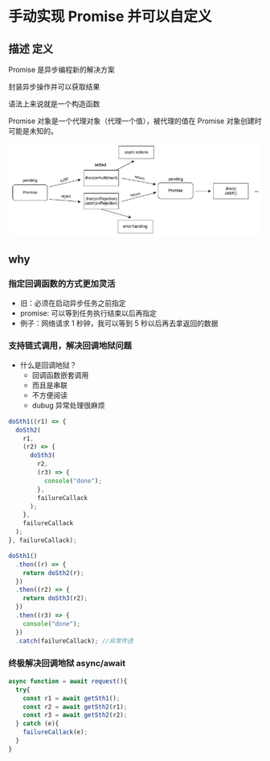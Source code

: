 # 手动实现 Promise 并可以自定义

## 描述 定义

Promise 是异步编程新的解决方案

封装异步操作并可以获取结果

语法上来说就是一个构造函数

Promise 对象是一个代理对象（代理一个值），被代理的值在 Promise 对象创建时可能是未知的。

![](promises.png)

## why

### 指定回调函数的方式更加灵活

- 旧：必须在启动异步任务之前指定
- promise: 可以等到任务执行结束以后再指定
- 例子：网络请求 1 秒钟，我可以等到 5 秒以后再去拿返回的数据

### 支持链式调用，解决回调地狱问题

- 什么是回调地狱？
  - 回调函数嵌套调用
  - 而且是串联
  - 不方便阅读
  - dubug 异常处理很麻烦

```js
doSth1((r1) => {
  doSth2(
    r1,
    (r2) => {
      doSth3(
        r2,
        (r3) => {
          console("done");
        },
        failureCallack
      );
    },
    failureCallack
  );
}, failureCallack);
```

```js
doSth1()
  .then((r) => {
    return doSth2(r);
  })
  .then((r2) => {
    return doSth3(r2);
  })
  .then((r3) => {
    console("done");
  })
  .catch(failureCallack); //异常传透
```

### 终极解决回调地狱 async/await

```js
async function = await request(){
  try{
    const r1 = await getSth1();
    const r2 = await getSth2(r1);
    const r3 = await getSth2(r2);
  } catch (e){
    failureCallack(e);
  }
}
```
